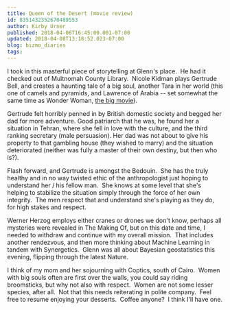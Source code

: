 ```yaml
---
title: Queen of the Desert (movie review)
id: 8351432352670489553
author: Kirby Urner
published: 2018-04-06T16:45:00.001-07:00
updated: 2018-04-08T13:18:52.023-07:00
blog: bizmo_diaries
tags: 
---
```


I took in this masterful piece of storytelling at Glenn's place.  He had it checked out of Multnomah County Library.  Nicole Kidman plays Gertrude Bell, and creates a haunting tale of a big soul, another Tara in her world (this one of camels and pyramids, and Lawrence of Arabia -- set somewhat the same time as Wonder Woman, [the big movie](http://mybizmo.blogspot.com/2017/06/wonder-woman-movie-review.html)).

Gertrude felt horribly penned in by British domestic society and begged her dad for more adventure. Good patriarch that he was, he found her a situation in Tehran, where she fell in love with the culture, and the third ranking secretary (male persuasion). Her dad was not about to give his property to that gambling house (they wished to marry) and the situation deteriorated (neither was fully a master of their own destiny, but then who is?).

Flash forward, and Gertrude is amongst the Bedouin.  She has the truly healthy and in no way twisted ethic of the anthropologist just hoping to understand her / his fellow man.  She knows at some level that she's helping to stabilize the situation simply through the force of her own integrity.  The men respect that and understand she's playing as they do, for high stakes and respect.

Werner Herzog employs either cranes or drones we don't know, perhaps all mysteries were revealed in The Making Of, but on this date and time, I needed to withdraw and continue with my overall mission.  That includes another rendezvous, and then more thinking about Machine Learning in tandem with Synergetics.  Glenn was all about Bayesian geostatistics this evening, flipping through the latest Nature.

I think of my mom and her sojourning with Coptics, south of Cairo.  Women with big souls often are first over the walls, you could say riding broomsticks, but why not also with respect.  Women are not some lesser species, after all.  Not that this needs reiterating in polite company.  Feel free to resume enjoying your desserts.  Coffee anyone?  I think I'll have one.